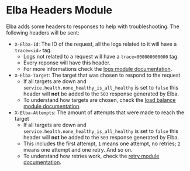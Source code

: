 # Elba Headers Module

Elba adds some headers to responses to help with troubleshooting. The following headers will be sent:

- `X-Elba-Id`: The ID of the request, all the logs related to it will have a `trace=<id>` tag.
  - Logs not related to a request will have a `trace=000000000000` tag.
  - Every reponse will have this header.
  - For more informations check the [logs module documentation](./logs.md).
- `X-Elba-Target`: The target that was chosen to respond to the request
  - If all targets are down and `service.health.none_healthy_is_all_healthy` is set to `false` this header will **not** be added to the `503` response generated by Elba.
  - To understand how targets are chosen, check the [load balance module documentation](./load-balance.md).
- `X-Elba-Attempts`: The amount of attempts that were made to reach the target
  - If all targets are down and `service.health.none_healthy_is_all_healthy` is set to `false` this header will **not** be added to the `503` response generated by Elba.
  - This includes the first attempt, `1` means one attempt, no retries; `2` means one attempt and one retry. And so on.
  - To understand how retries work, check the [retry module documentation](./retry.md).
